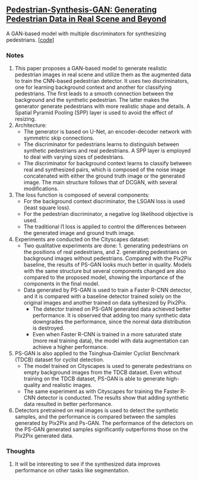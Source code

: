 ## [Pedestrian-Synthesis-GAN: Generating Pedestrian Data in Real Scene and Beyond](https://arxiv.org/abs/1804.02047)

A GAN-based model with multiple discriminators for synthesizing pedestrians. \[[code](https://github.com/yueruchen/Pedestrian-Synthesis-GAN)\]

### Notes
1. This paper proposes a GAN-based model to generate realistic pedestrian images in real scene and utilize them as the augmented data to train the CNN-based pedestrian detector. It uses two discriminators, one for learning background context and another for classifying pedestrians. The first leads to a smooth connection between the background and the synthetic pedestrian. The latter makes the generator generate pedestrians with more realistic shape and details. A Spatial Pyramid Pooling (SPP) layer is used to avoid the effect of resizing.
2. Architecture:
   - The generator is based on U-Net, an encoder-decoder network with symmetric skip connections.
   - The discriminator for pedestrians learns to distinguish between synthetic pedestrians and real pedestrians. A SPP layer is employed to deal with varying sizes of pedestrians.
   - The discriminator for background context learns to classify between real and synthesized pairs, which is composed of the noise image concatenated with either the ground truth image or the generated image. The main structure follows that of DCGAN, with several modifications.
3. The loss function is composed of several components:
   - For the background context discriminator, the LSGAN loss is used (least square loss).
   - For the pedestrian discriminator, a negative log likelihood objective is used.
   - The traditional l1 loss is applied to control the differences between the generated image and ground truth image.
4. Experiments are conducted on the Cityscapes dataset:
   - Two qualitative experiments are done: 1. generating pedestrians on the positions of real pedestrians, and 2. generating pedestrians on background images without pedestrians. Compared with the Pix2Pix baseline, the results of PS-GAN looks much better in quality. Models with the same structure but several components changed are also compared to the proposed model, showing the importance of the components in the final model.
   - Data generated by PS-GAN is used to train a Faster R-CNN detector, and it is compared with a baseline detector trained solely on the original images and another trained on data sythesized by Pix2Pix.
     - The detector trained on PS-GAN generated data achieved better performance. It is observed that adding too many synthetic data downgrades the performance, since the normal data distribution is destroyed.
     - Even when Faster R-CNN is trained in a more saturated state (more real training data), the model with data augmentation can achieve a higher performance.
5. PS-GAN is also applied to the Tsinghua-Daimler Cyclist Benchmark (TDCB) dataset for cyclist detection.
   - The model trained on Cityscapes is used to generate pedestrians on empty background images from the TDCB dataset. Even without training on the TDCB dataset, PS-GAN is able to generate high-quality and realistic images.
   - The same experiment as with Cityscapes for training the Faster R-CNN detector is conducted. The results show that adding synthetic data resulted in better performance.
6. Detectors pretrained on real images is used to detect the synthetic samples, and the performance is compared between the samples generated by Pix2Pix and Ps-GAN. The performance of the detectors on the PS-GAN generated samples significantly outperforms those on the Pix2Pix generated data.

### Thoughts
1. It will be interesting to see if the synthesized data improves performance on other tasks like segmentation.
